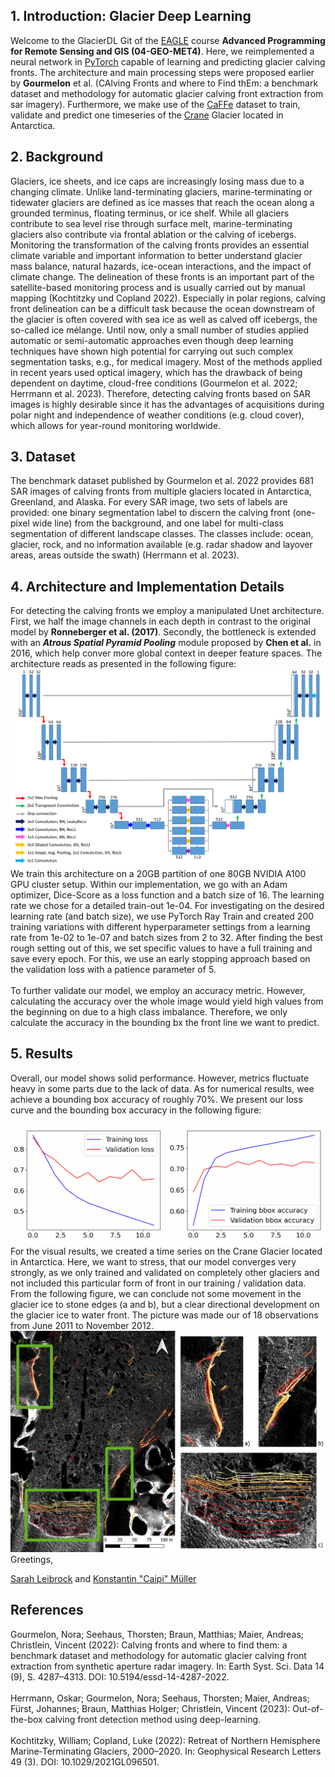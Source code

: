 ## 1. Introduction: Glacier Deep Learning

Welcome to the GlacierDL Git of the [EAGLE](https://eagle-science.org/) course **Advanced Programming for Remote Sensing
and GIS (04-GEO-MET4)**. Here, we reimplemented a neural network in [PyTorch](https://pytorch.org/) capable of learning
and predicting glacier calving fronts. The architecture and main processing steps were proposed earlier by **Gourmelon**
et al. (CAlving Fronts and where to Find thEm: a benchmark dataset and methodology for automatic glacier calving front
extraction from sar imagery). Furthermore, we make use of the
[CaFFe](https://download.pangaea.de/dataset/940950/files/data_raw.zip) dataset to train, validate and predict one
timeseries of the [Crane](https://en.wikipedia.org/wiki/Crane_Glacier) Glacier located in Antarctica.

## 2. Background

Glaciers, ice sheets, and ice caps are increasingly losing mass due to a changing climate. Unlike land-terminating
glaciers, marine-terminating or tidewater glaciers are defined as ice masses that reach the ocean along a grounded
terminus, floating terminus, or ice shelf. While all glaciers contribute to sea level rise through surface melt,
marine-terminating glaciers also contribute via frontal ablation or the calving of icebergs.  
Monitoring the transformation of the calving fronts provides an essential climate variable and important information to
better understand glacier mass balance, natural hazards, ice-ocean interactions, and the impact of climate change.
The delineation of these fronts is an important part of the satellite-based monitoring process and is usually carried
out by manual mapping (Kochtitzky und Copland 2022). Especially in polar regions, calving front delineation can be a
difficult task because the ocean downstream of the glacier is often covered with sea ice as well as calved off icebergs,
the so-called ice mélange. Until now, only a small number of studies applied automatic or semi-automatic approaches even
though deep learning techniques have shown high potential for carrying out such complex segmentation tasks, e.g., for
medical imagery. Most of the methods applied in recent years used optical imagery, which has the drawback of being
dependent on daytime, cloud-free conditions (Gourmelon et al. 2022; Herrmann et al. 2023). Therefore, detecting calving
fronts based on SAR images is highly desirable since it has the advantages of acquisitions during polar night and
independence of weather conditions (e.g. cloud cover), which allows for year-round monitoring worldwide.

## 3. Dataset

The benchmark dataset published by Gourmelon et al. 2022 provides 681 SAR images of calving fronts from multiple
glaciers located in Antarctica, Greenland, and Alaska. For every SAR image, two sets of labels are provided: one
binary segmentation label to discern the calving front (one-pixel wide line) from the background, and one label for
multi-class segmentation of different landscape classes. The classes include: ocean, glacier, rock, and no information
available (e.g. radar shadow and layover areas, areas outside the swath) (Herrmann et al. 2023).

## 4. Architecture and Implementation Details

For detecting the calving fronts we employ a manipulated Unet architecture. First, we half the image channels in each
depth in contrast to the original model by **Ronneberger et al. (2017)**. Secondly, the bottleneck is extended with an
***Atrous Spatial Pyramid Pooling*** module proposed by **Chen et al.** in 2016, which help conver more global context
in deeper feature spaces. The architecture reads as presented in the following figure: 
\
![Architecture of ASPP infused U-Net](qgis/architecture.png)
\
We train this architecture on a 20GB partition of one 80GB NVIDIA A100 GPU cluster setup. Within our implementation,
we go with an Adam optimizer, Dice-Score as a loss function and a batch size of 16. The learning rate we chose for a
detailed train-out 1e-04. For investigating on the desired learning rate (and batch size), we use PyTorch Ray Train and
created 200 training variations with different hyperparameter settings from a learning rate from 1e-02 to 1e-07 and
batch sizes from 2 to 32. After finding the best rough setting out of this, we set specific values to have a full
training and save every epoch. For this, we use an early stopping approach based on the validation loss with a patience
parameter of 5.
\
\
To further validate our model, we employ an accuracy metric. However, calculating the accuracy over the whole image
would yield high values from the beginning on due to a high class imbalance. Therefore, we only calculate the accuracy
in the bounding bx the front line we want to predict.

## 5. Results
Overall, our model shows solid performance. However, metrics fluctuate heavy in some parts due to the lack of data. As
for numerical results, wee achieve a bounding box accuracy of roughly 70%. We present our loss curve and the bounding 
box accuracy in the following figure:
\
![Metrics](qgis/metrics.png)
\
For the visual results, we created a time series on the Crane Glacier located in Antarctica. Here, we want to stress, 
that our model converges very strongly, as we only trained and validated on completely other glaciers and not included
this particular form of front in our training / validation data. From the following figure, we can conclude not some 
movement in the glacier ice to stone edges (a and b), but a clear directional development on the glacier ice to water front.
The picture was made our of 18 observations from June 2011 to November 2012.
\
![Visuals](qgis/map_result.png)
\
Greetings,

[Sarah Leibrock](https://github.com/leibrocs) and [Konstantin "Caipi" Müller](https://konstide.github.io/)


## References

Gourmelon, Nora; Seehaus, Thorsten; Braun, Matthias; Maier, Andreas; Christlein, Vincent (2022):
Calving fronts and where to find them: a benchmark dataset and methodology for automatic glacier calving front
extraction from synthetic aperture radar imagery. In: Earth Syst. Sci. Data 14 (9),
S. 4287–4313. DOI: 10.5194/essd-14-4287-2022.
\
\
Herrmann, Oskar; Gourmelon, Nora; Seehaus, Thorsten; Maier, Andreas; Fürst, Johannes; Braun, Matthias Holger;
Christlein, Vincent (2023): Out-of-the-box calving front detection method using deep-learning.
\
\
Kochtitzky, William; Copland, Luke (2022): Retreat of Northern Hemisphere Marine‐Terminating Glaciers, 2000–2020. In:
Geophysical Research Letters 49 (3). DOI: 10.1029/2021GL096501.
